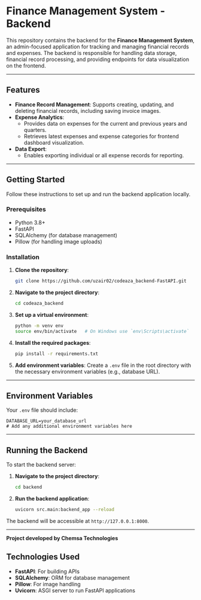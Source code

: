 # Finance Management System - Backend

This repository contains the backend for the **Finance Management System**, an admin-focused application for tracking and managing financial records and expenses. The backend is responsible for handling data storage, financial record processing, and providing endpoints for data visualization on the frontend.

---

## Features

- **Finance Record Management**: Supports creating, updating, and deleting financial records, including saving invoice images.
- **Expense Analytics**:
  - Provides data on expenses for the current and previous years and quarters.
  - Retrieves latest expenses and expense categories for frontend dashboard visualization.
- **Data Export**:
  - Enables exporting individual or all expense records for reporting.

---

## Getting Started

Follow these instructions to set up and run the backend application locally.

### Prerequisites

- Python 3.8+
- FastAPI
- SQLAlchemy (for database management)
- Pillow (for handling image uploads)

### Installation

1. **Clone the repository**:
   ```bash
   git clone https://github.com/uzair02/codeaza_backend-FastAPI.git
   ```
2. **Navigate to the project directory**:
   ```bash
   cd codeaza_backend
   ```
3. **Set up a virtual environment**:
   ```bash
   python -m venv env
   source env/bin/activate   # On Windows use `env\Scripts\activate`
   ```
4. **Install the required packages**:
   ```bash
   pip install -r requirements.txt
   ```

5. **Add environment variables**: Create a `.env` file in the root directory with the necessary environment variables (e.g., database URL).

---

## Environment Variables

Your `.env` file should include:

```
DATABASE_URL=your_database_url
# Add any additional environment variables here
```

---

## Running the Backend

To start the backend server:

1. **Navigate to the project directory**:
   ```bash
   cd backend
   ```
2. **Run the backend application**:
   ```bash
   uvicorn src.main:backend_app --reload
   ```

The backend will be accessible at `http://127.0.0.1:8000`.

---

**Project developed by Chemsa Technologies**

## Technologies Used

- **FastAPI**: For building APIs
- **SQLAlchemy**: ORM for database management
- **Pillow**: For image handling
- **Uvicorn**: ASGI server to run FastAPI applications
